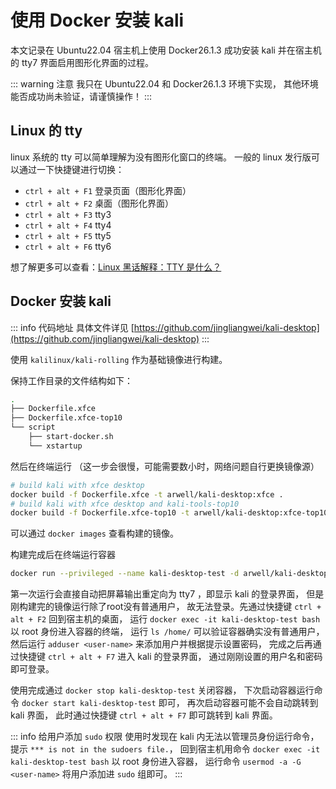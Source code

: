 # 使用 Docker 安装 kali

本文记录在 Ubuntu22.04 宿主机上使用 Docker26.1.3 成功安装 kali 并在宿主机的 tty7 界面启用图形化界面的过程。

::: warning 注意
我只在 Ubuntu22.04 和 Docker26.1.3 环境下实现，
其他环境能否成功尚未验证，请谨慎操作！
:::

## Linux 的 tty

linux 系统的 tty 可以简单理解为没有图形化窗口的终端。
一般的 linux 发行版可以通过一下快捷键进行切换：
- `ctrl + alt + F1` 登录页面（图形化界面）
- `ctrl + alt + F2` 桌面（图形化界面）
- `ctrl + alt + F3` tty3
- `ctrl + alt + F4` tty4
- `ctrl + alt + F5` tty5
- `ctrl + alt + F6` tty6

想了解更多可以查看：[Linux 黑话解释：TTY 是什么？](https://linux.cn/article-14093-1.html)

## Docker 安装 kali

::: info 代码地址
具体文件详见 [https://github.com/jingliangwei/kali-desktop](https://github.com/jingliangwei/kali-desktop)
:::

使用 `kalilinux/kali-rolling` 作为基础镜像进行构建。

保持工作目录的文件结构如下：

```sh
.
├── Dockerfile.xfce
├── Dockerfile.xfce-top10
└── script
    ├── start-docker.sh
    └── xstartup
```

然后在终端运行 （这一步会很慢，可能需要数小时，网络问题自行更换镜像源）
```sh
# build kali with xfce desktop
docker build -f Dockerfile.xfce -t arwell/kali-desktop:xfce .
# build kali with xfce desktop and kali-tools-top10
docker build -f Dockerfile.xfce-top10 -t arwell/kali-desktop:xfce-top10 .
```

可以通过 `docker images` 查看构建的镜像。

构建完成后在终端运行容器
```sh
docker run --privileged --name kali-desktop-test -d arwell/kali-desktop:xfce
```

第一次运行会直接自动把屏幕输出重定向为 tty7 ，即显示 kali 的登录界面，
但是刚构建完的镜像运行除了root没有普通用户，
故无法登录。先通过快捷键 `ctrl + alt + F2` 回到宿主机的桌面，
运行 `docker exec -it kali-desktop-test bash` 以 root 身份进入容器的终端，
运行 `ls /home/` 可以验证容器确实没有普通用户，
然后运行 `adduser <user-name>` 来添加用户并根据提示设置密码，
完成之后再通过快捷键 `ctrl + alt + F7` 进入 kali 的登录界面，
通过刚刚设置的用户名和密码即可登录。

使用完成通过 `docker stop kali-desktop-test` 关闭容器，
下次启动容器运行命令 `docker start kali-desktop-test` 即可，
再次启动容器可能不会自动跳转到 kali 界面，
此时通过快捷键 `ctrl + alt + F7` 即可跳转到 kali 界面。

::: info 给用户添加 `sudo` 权限
使用时发现在 kali 内无法以管理员身份运行命令，
提示 `*** is not in the sudoers file.`，
回到宿主机用命令 `docker exec -it kali-desktop-test bash` 以 root 身份进入容器，
运行命令 `usermod -a -G <user-name>` 将用户添加进 `sudo` 组即可。
:::
